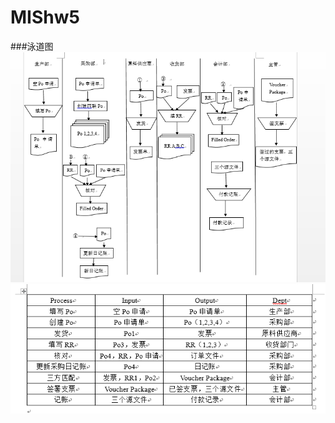 # MIShw5
###泳道图<br/>
![泳道图](https://github.com/09143793/MIShw5/blob/master/5.2.png)<br/>
![表](https://github.com/09143793/MIShw5/blob/master/5.1.png)
